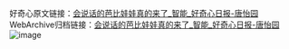 好奇心原文链接：[会说话的芭比娃娃真的来了_智能_好奇心日报-唐怡园](https://www.qdaily.com/articles/7915.html)
WebArchive归档链接：[会说话的芭比娃娃真的来了_智能_好奇心日报-唐怡园](http://web.archive.org/web/20190623173113/https://www.qdaily.com/articles/7915.html)
![image](http://ww3.sinaimg.cn/large/007d5XDply1g3wk47cessj30u02zc1kx)